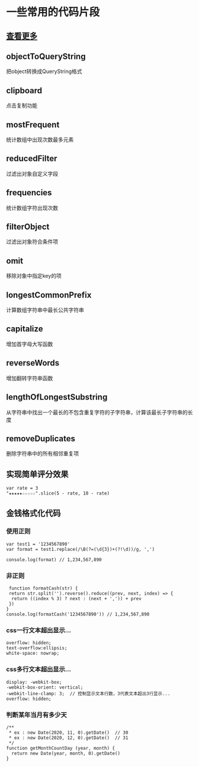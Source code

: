 # 一些常用的代码片段
## [查看更多](https://www.30secondsofcode.org/js/s/omit-by)
## objectToQueryString
把object转换成QueryString格式
## clipboard
点击复制功能
## mostFrequent
统计数组中出现次数最多元素
## reducedFilter
过滤出对象自定义字段
## frequencies
统计数组字符出现次数
## filterObject
过滤出对象符合条件项
## omit
移除对象中指定key的项
## longestCommonPrefix
计算数组字符串中最长公共字符串
## capitalize
增加首字母大写函数
## reverseWords
增加翻转字符串函数
## lengthOfLongestSubstring
从字符串中找出一个最长的不包含重复字符的子字符串，计算该最长子字符串的长度
## removeDuplicates
删除字符串中的所有相邻重复项
## 实现简单评分效果
```
var rate = 3
"★★★★★☆☆☆☆☆".slice(5 - rate, 10 - rate)
```
## 金钱格式化代码
### 使用正则
```
var test1 = '1234567890'
var format = test1.replace(/\B(?=(\d{3})+(?!\d))/g, ',')

console.log(format) // 1,234,567,890
```
### 非正则
```
 function formatCash(str) {
 return str.split('').reverse().reduce((prev, next, index) => {
  return ((index % 3) ? next : (next + ',')) + prev
 })
}
console.log(formatCash('1234567890')) // 1,234,567,890
```
### css一行文本超出显示...
```
overflow: hidden;
text-overflow:ellipsis;
white-space: nowrap;
```
### css多行文本超出显示...
```
display: -webkit-box;
-webkit-box-orient: vertical;
-webkit-line-clamp: 3;  // 控制显示文本行数，3代表文本超出3行显示...
overflow: hidden;
```
### 判断某年当月有多少天
```
/**
 * ex : new Date(2020, 11, 0).getDate()  // 30
 * ex : new Date(2020, 12, 0).getDate()  // 31
 */
function getMonthCountDay (year, month) {
  return new Date(year, month, 0).getDate()
}
```
